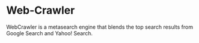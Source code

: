 # Web-Crawler
WebCrawler is a metasearch engine that blends the top search results from Google Search and Yahoo! Search.
